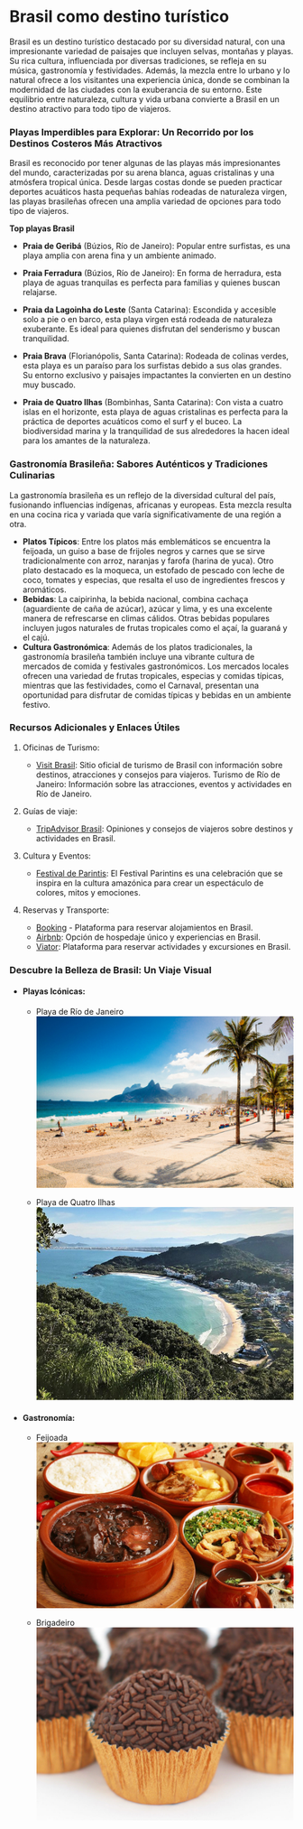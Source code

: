 # Brasil como destino turístico
Brasil es un destino turístico destacado por su diversidad natural, con una impresionante variedad de paisajes que incluyen selvas, montañas y playas. Su rica cultura, influenciada por diversas tradiciones, se refleja en su música, gastronomía y festividades. Además, la mezcla entre lo urbano y lo natural ofrece a los visitantes una experiencia única, donde se combinan la modernidad de las ciudades con la exuberancia de su entorno. Este equilibrio entre naturaleza, cultura y vida urbana convierte a Brasil en un destino atractivo para todo tipo de viajeros.

### Playas Imperdibles para Explorar: Un Recorrido por los Destinos Costeros Más Atractivos
Brasil es reconocido por tener algunas de las playas más impresionantes del mundo, caracterizadas por su arena blanca, aguas cristalinas y una atmósfera tropical única. Desde largas costas donde se pueden practicar deportes acuáticos hasta pequeñas bahías rodeadas de naturaleza virgen, las playas brasileñas ofrecen una amplia variedad de opciones para todo tipo de viajeros.

**Top playas Brasil**
- **Praia de Geribá** (Búzios, Río de Janeiro): Popular entre surfistas, es una playa amplia con arena fina y un ambiente animado. 

- **Praia Ferradura** (Búzios, Río de Janeiro): En forma de herradura, esta playa de aguas tranquilas es perfecta para familias y quienes buscan relajarse.

- **Praia da Lagoinha do Leste** (Santa Catarina): Escondida y accesible solo a pie o en barco, esta playa virgen está rodeada de naturaleza exuberante. Es ideal para quienes disfrutan del senderismo y buscan tranquilidad.

- **Praia Brava** (Florianópolis, Santa Catarina): Rodeada de colinas verdes, esta playa es un paraíso para los surfistas debido a sus olas grandes. Su entorno exclusivo y paisajes impactantes la convierten en un destino muy buscado.

- **Praia de Quatro Ilhas** (Bombinhas, Santa Catarina): Con vista a cuatro islas en el horizonte, esta playa de aguas cristalinas es perfecta para la práctica de deportes acuáticos como el surf y el buceo. La biodiversidad marina y la tranquilidad de sus alrededores la hacen ideal para los amantes de la naturaleza.
### Gastronomía Brasileña: Sabores Auténticos y Tradiciones Culinarias
La gastronomía brasileña es un reflejo de la diversidad cultural del país, fusionando influencias indígenas, africanas y europeas. Esta mezcla resulta en una cocina rica y variada que varía significativamente de una región a otra.
- **Platos Típicos**: Entre los platos más emblemáticos se encuentra la feijoada, un guiso a base de frijoles negros y carnes que se sirve tradicionalmente con arroz, naranjas y farofa (harina de yuca). Otro plato destacado es la moqueca, un estofado de pescado con leche de coco, tomates y especias, que resalta el uso de ingredientes frescos y aromáticos.
- **Bebidas**: La caipirinha, la bebida nacional, combina cachaça (aguardiente de caña de azúcar), azúcar y lima, y es una excelente manera de refrescarse en climas cálidos. Otras bebidas populares incluyen jugos naturales de frutas tropicales como el açaí, la guaraná y el cajú.
- **Cultura Gastronómica**: Además de los platos tradicionales, la gastronomía brasileña también incluye una vibrante cultura de mercados de comida y festivales gastronómicos. Los mercados locales ofrecen una variedad de frutas tropicales, especias y comidas típicas, mientras que las festividades, como el Carnaval, presentan una oportunidad para disfrutar de comidas típicas y bebidas en un ambiente festivo.  

### Recursos Adicionales y Enlaces Útiles
1. Oficinas de Turismo:

   - [Visit Brasil](https://visitbrasil.com/es/): Sitio oficial de turismo de Brasil con información sobre destinos, atracciones y consejos para viajeros.
   Turismo de Río de Janeiro: Información sobre las atracciones, eventos y actividades en Río de Janeiro.
                                   

2. Guías de viaje:
   - [TripAdvisor Brasil](https://www.tripadvisor.com.ar/Tourism-g294280-Brazil-Vacations.html): Opiniones y consejos de viajeros sobre destinos y actividades en Brasil.
    

3. Cultura y Eventos:
   -  [Festival de Parintis](https://www.festivaldeparintins.com.br/): El Festival Parintins es una celebración que se inspira en la cultura amazónica para crear un espectáculo de colores, mitos y emociones.
                              

4. Reservas y Transporte:
   - [Booking](www.booking.com) - Plataforma para reservar alojamientos en Brasil.
   - [Airbnb](https://www.airbnb.com.ar/): Opción de hospedaje único y experiencias en Brasil.
   - [Viator](https://www.viator.com/): Plataforma para reservar actividades y excursiones en Brasil.
                          

### Descubre la Belleza de Brasil: Un Viaje Visual
- #### Playas Icónicas:

  - Playa de Río de Janeiro
![rio.jpg](rio.jpg)
  
  - Playa de Quatro Ilhas
  ![4ilhas.jpg](4ilhas.jpg)

- #### Gastronomía:
  - Feijoada
![feijoada.jpg](feijoada.jpg)
   
  - Brigadeiro
![brigadeiro1.jpg](brigadeiro1.jpg)